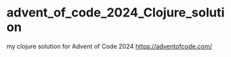 # advent_of_code_2024_Clojure_solution
my clojure solution for Advent of Code 2024
https://adventofcode.com/
